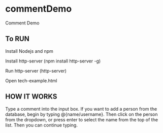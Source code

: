 # commentDemo
Comment Demo

To RUN
------------------------------

Install Nodejs and npm

Install http-server
(npm install http-server -g)

Run http-server
(http-server)

Open tech-example.html


HOW IT WORKS
-------------------------------
Type a comment into the input box. If you want to add a person from the database, begin by typing @{name/username}. 
Then click on the person from the dropdown, or press enter to select the name from the top of the list. 
Then you can continue typing. 
